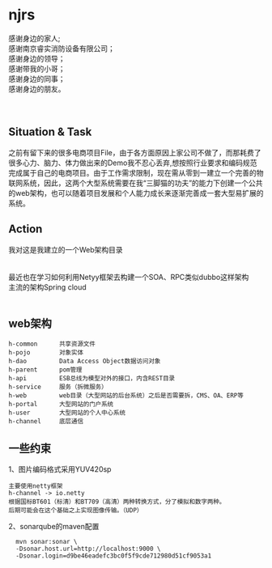 # njrs

感谢身边的家人;<br>
感谢南京睿实消防设备有限公司；<br>
感谢身边的领导；<br>
感谢带我的小哥；<br>
感谢身边的同事；<br>
感谢身边的朋友。<br>
<br>
<br>
## Situation & Task

  之前有留下来的很多电商项目File，由于各方面原因上家公司不做了，而那耗费了很多心力、脑力、体力做出来的Demo我不忍心丢弃,想按照行业要求和编码规范完成属于自己的电商项目。由于工作需求限制，现在需从零到一建立一个完善的物联网系统，因此，这两个大型系统需要在我“三脚猫的功夫”的能力下创建一个公共的web架构，也可以随着项目发展和个人能力成长来逐渐完善成一套大型易扩展的系统。
<br>
## Action

我对这是我建立的一个Web架构目录<br>
<br>
<br>
最近也在学习如何利用Netyy框架去构建一个SOA、RPC类似dubbo这样架构<br>
主流的架构Spring cloud<br>
<br>
## web架构
```
h-common      共享资源文件
h-pojo        对象实体
h-dao         Data Access Object数据访问对象
h-parent	  pom管理
h-api         ESB总线为模型对外的接口，内含REST目录
h-service     服务（拆微服务）
h-web         web目录（大型网站的后台系统）之后是否需要拆，CMS、OA、ERP等
h-portal      大型网站的门户系统
h-user        大型网站的个人中心系统
h-channel     底层通信
```

## 一些约束

1、图片编码格式采用YUV420sp
```
主要使用netty框架
h-channel -> io.netty
根据国标BT601（标清）和BT709（高清）两种转换方式，分了模拟和数字两种。
后期可能会在这个基础之上实现图像传输。（UDP）
```
2、sonarqube的maven配置
```
  mvn sonar:sonar \
  -Dsonar.host.url=http://localhost:9000 \
  -Dsonar.login=d9be46eadefc3bc0f5f9cde712980d51cf9053a1
```



